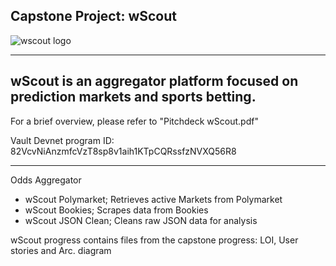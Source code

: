 Capstone Project: wScout
--------------------------------
![wscout logo](https://github.com/user-attachments/assets/779f1525-bd82-4370-ac3a-ccf6f6b6859a)

--------------------------------
wScout is an aggregator platform focused on prediction markets and
sports betting. 
--------------------------------

For a brief overview, please refer to "Pitchdeck wScout.pdf"

Vault Devnet program ID: 82VcvNiAnzmfcVzT8sp8v1aih1KTpCQRssfzNVXQ56R8 

--------------------------------

Odds Aggregator
- wScout Polymarket; Retrieves active Markets from Polymarket
- wScout Bookies; Scrapes data from Bookies
- wScout JSON Clean; Cleans raw JSON data for analysis


wScout progress contains files from the capstone progress: LOI, User stories and Arc. diagram

